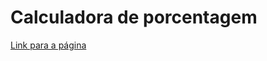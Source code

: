# Calculadora de porcentagem

[Link para a página](https://andrierlison.github.io/calculadora_de_porcentagem/)
